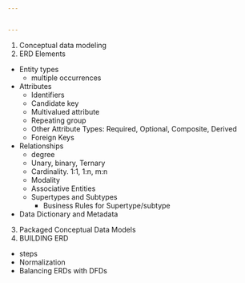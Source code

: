 ```yaml
---


---
```


<ol>
<li>Conceptual data modeling</li>
<li>ERD Elements</li>
</ol>
<ul>
<li>Entity types
<ul>
<li>multiple occurrences</li>
</ul>
</li>
<li>Attributes
<ul>
<li>Identifiers</li>
<li>Candidate key</li>
<li>Multivalued attribute</li>
<li>Repeating group</li>
<li>Other Attribute Types: Required, Optional, Composite, Derived</li>
<li>Foreign Keys</li>
</ul>
</li>
<li>Relationships
<ul>
<li>degree</li>
<li>Unary, binary, Ternary</li>
<li>Cardinality. 1:1, 1:n, m:n</li>
<li>Modality</li>
<li>Associative Entities</li>
<li>Supertypes and Subtypes
<ul>
<li>Business Rules for Supertype/subtype</li>
</ul>
</li>
</ul>
</li>
<li>Data Dictionary and Metadata</li>
</ul>
<ol start="3">
<li>Packaged Conceptual Data Models</li>
<li>BUILDING ERD</li>
</ol>
<ul>
<li>steps</li>
<li>Normalization</li>
<li>Balancing ERDs with DFDs</li>
</ul>

